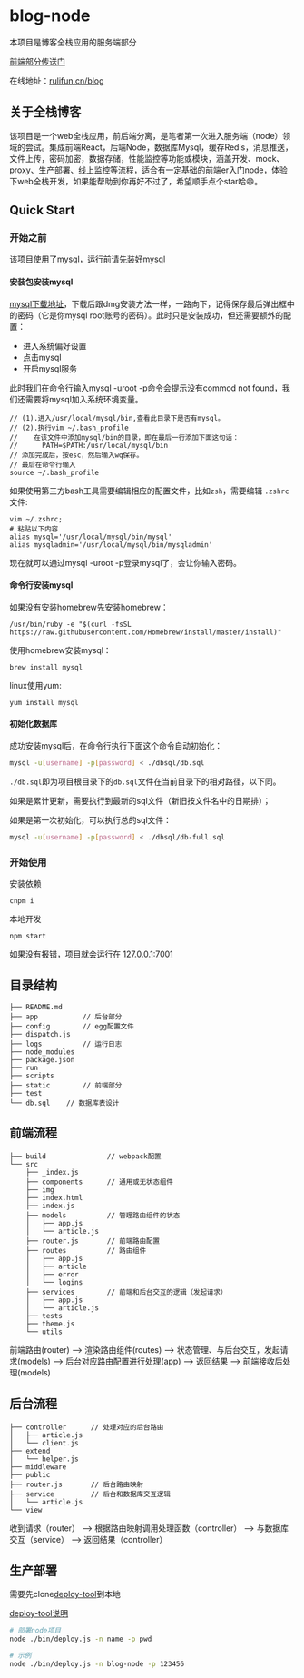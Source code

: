 # blog-node

本项目是博客全栈应用的服务端部分

[前端部分传送门](https://github.com/weihomechen/blog)

在线地址：[rulifun.cn/blog](http://rulifun.cn/blog)

## 关于全栈博客

该项目是一个web全栈应用，前后端分离，是笔者第一次进入服务端（node）领域的尝试。集成前端React，后端Node，数据库Mysql，缓存Redis，消息推送，文件上传，密码加密，数据存储，性能监控等功能或模块，涵盖开发、mock、proxy、生产部署、线上监控等流程，适合有一定基础的前端er入门node，体验下web全栈开发，如果能帮助到你再好不过了，希望顺手点个star哈😄。

## Quick Start

### 开始之前

该项目使用了mysql，运行前请先装好mysql

#### 安装包安装mysql

[mysql下载地址](https://dev.mysql.com/downloads/mysql/)，下载后跟dmg安装方法一样，一路向下，记得保存最后弹出框中的密码（它是你mysql root账号的密码）。此时只是安装成功，但还需要额外的配置：

* 进入系统偏好设置
* 点击mysql
* 开启mysql服务

此时我们在命令行输入mysql -uroot -p命令会提示没有commod not found，我们还需要将mysql加入系统环境变量。

```
// (1).进入/usr/local/mysql/bin,查看此目录下是否有mysql。
// (2).执行vim ~/.bash_profile
//    在该文件中添加mysql/bin的目录，即在最后一行添加下面这句话：
//      PATH=$PATH:/usr/local/mysql/bin
// 添加完成后，按esc，然后输入wq保存。
// 最后在命令行输入
source ~/.bash_profile
```

如果使用第三方bash工具需要编辑相应的配置文件，比如`zsh`，需要编辑 `.zshrc` 文件:

```
vim ~/.zshrc;
# 粘贴以下内容
alias mysql='/usr/local/mysql/bin/mysql'
alias mysqladmin='/usr/local/mysql/bin/mysqladmin'
```

现在就可以通过mysql -uroot -p登录mysql了，会让你输入密码。

#### 命令行安装mysql

如果没有安装homebrew先安装homebrew：

```
/usr/bin/ruby -e "$(curl -fsSL https://raw.githubusercontent.com/Homebrew/install/master/install)"
```

使用homebrew安装mysql：

```
brew install mysql
```

linux使用yum:

```
yum install mysql
```

#### 初始化数据库

成功安装mysql后，在命令行执行下面这个命令自动初始化：

```sh
mysql -u[username] -p[password] < ./dbsql/db.sql
```

`./db.sql`即为项目根目录下的`db.sql`文件在当前目录下的相对路径，以下同。

如果是累计更新，需要执行到最新的sql文件（新旧按文件名中的日期排）；

如果是第一次初始化，可以执行总的sql文件：

```sh
mysql -u[username] -p[password] < ./dbsql/db-full.sql
```

### 开始使用

安装依赖
```
cnpm i
```

本地开发
```
npm start
```

如果没有报错，项目就会运行在 [127.0.0.1:7001](http://127.0.0.1:7001)

## 目录结构

```
├── README.md
├── app           // 后台部分
├── config        // egg配置文件
├── dispatch.js
├── logs          // 运行日志
├── node_modules
├── package.json
├── run
├── scripts      
├── static        // 前端部分 
├── test
└── db.sql    // 数据库表设计
```

## 前端流程

```
├── build               // webpack配置  
└── src
    ├── _index.js
    ├── components      // 通用或无状态组件
    ├── img
    ├── index.html
    ├── index.js
    ├── models          // 管理路由组件的状态
    │   ├── app.js
    │   └── article.js
    ├── router.js       // 前端路由配置
    ├── routes          // 路由组件
    │   ├── app.js
    │   ├── article
    │   ├── error
    │   └── logins
    ├── services        // 前端和后台交互的逻辑（发起请求）
    │   ├── app.js
    │   └── article.js 
    ├── tests
    ├── theme.js
    └── utils
```
前端路由(router) --> 渲染路由组件(routes) --> 状态管理、与后台交互，发起请求(models) --> 后台对应路由配置进行处理(app) --> 返回结果 --> 前端接收后处理(models)

## 后台流程
```
├── controller      // 处理对应的后台路由
│   ├── article.js
│   └── client.js
├── extend
│   └── helper.js
├── middleware
├── public
├── router.js       // 后台路由映射
├── service         // 后台和数据库交互逻辑
│   └── article.js
└── view
```
收到请求（router） --> 根据路由映射调用处理函数（controller） --> 与数据库交互（service） --> 返回结果（controller）

## 生产部署

需要先clone[deploy-tool](https://github.com/weihomechen/deploy-tool)到本地

[deploy-tool说明](https://github.com/weihomechen/deploy-tool/blob/master/README.md)

```sh
# 部署node项目
node ./bin/deploy.js -n name -p pwd

# 示例
node ./bin/deploy.js -n blog-node -p 123456
```
